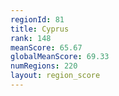 ```yaml
---
regionId: 81
title: Cyprus
rank: 148
meanScore: 65.67
globalMeanScore: 69.33
numRegions: 220
layout: region_score
---
```

